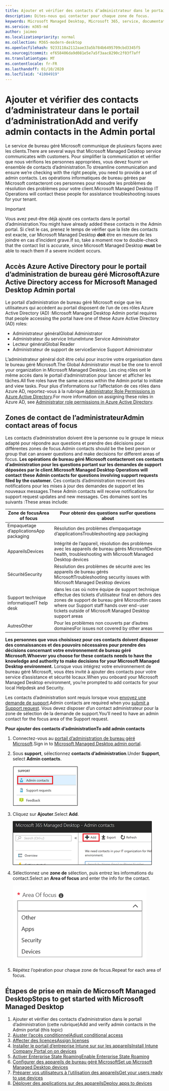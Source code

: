 ```yaml
---
title: Ajouter et vérifier des contacts d’administrateur dans le portail d’administration
description: Dites-nous qui contacter pour chaque zone de focus.
keywords: Microsoft Managed Desktop, Microsoft 365, service, documentation
ms.service: m365-md
author: jaimeo
ms.localizationpriority: normal
ms.collection: M365-modern-desktop
ms.openlocfilehash: 9233118a2112aae33a5b784b6495709cbd3345f5
ms.sourcegitcommit: ef658406da9d081e5e7a5f3aac8290c2f03f7aff
ms.translationtype: MT
ms.contentlocale: fr-FR
ms.lasthandoff: 01/10/2020
ms.locfileid: "41004919"
---
```

# <a name="add-and-verify-admin-contacts-in-the-admin-portal"></a><span data-ttu-id="e0d8d-104">Ajouter et vérifier des contacts d’administrateur dans le portail d’administration</span><span class="sxs-lookup"><span data-stu-id="e0d8d-104">Add and verify admin contacts in the Admin portal</span></span>

<span data-ttu-id="e0d8d-105">Le service de bureau géré Microsoft communique de plusieurs façons avec les clients.</span><span class="sxs-lookup"><span data-stu-id="e0d8d-105">There are several ways that Microsoft Managed Desktop service communicates with customers.</span></span> <span data-ttu-id="e0d8d-106">Pour simplifier la communication et vérifier que nous vérifions les personnes appropriées, vous devez fournir un ensemble de contacts d’administration.</span><span class="sxs-lookup"><span data-stu-id="e0d8d-106">To streamline communication and ensure we’re checking with the right people, you need to provide a set of admin contacts.</span></span> <span data-ttu-id="e0d8d-107">Les opérations informatiques de bureau gérées par Microsoft contacteront ces personnes pour résoudre les problèmes de résolution des problèmes pour votre client.</span><span class="sxs-lookup"><span data-stu-id="e0d8d-107">Microsoft Managed Desktop IT Operations will contact these people for assistance troubleshooting issues for your tenant.</span></span>

> [!IMPORTANT]
> <span data-ttu-id="e0d8d-108">Vous avez peut-être déjà ajouté ces contacts dans le portail d’administration.</span><span class="sxs-lookup"><span data-stu-id="e0d8d-108">You might have already added these contacts in the Admin portal.</span></span> <span data-ttu-id="e0d8d-109">Si c’est le cas, prenez le temps de vérifier que la liste des contacts est exacte, car Microsoft Managed Desktop **doit** être en mesure de les joindre en cas d’incident grave.</span><span class="sxs-lookup"><span data-stu-id="e0d8d-109">If so, take a moment now to double-check that the contact list is accurate, since Microsoft Managed Desktop **must** be able to reach them if a severe incident occurs.</span></span>

## <a name="azure-active-directory-access-for-microsoft-managed-desktop-admin-portal"></a><span data-ttu-id="e0d8d-110">Accès Azure Active Directory pour le portail d’administration de bureau géré Microsoft</span><span class="sxs-lookup"><span data-stu-id="e0d8d-110">Azure Active Directory access for Microsoft Managed Desktop Admin portal</span></span>

<span data-ttu-id="e0d8d-111">Le portail d’administration de bureau géré Microsoft exige que les utilisateurs qui accèdent au portail disposent de l’un de ces rôles Azure Active Directory (AD) :</span><span class="sxs-lookup"><span data-stu-id="e0d8d-111">Microsoft Managed Desktop Admin portal requires that people accessing the portal have one of these Azure Active Directory (AD) roles:</span></span>
- <span data-ttu-id="e0d8d-112">Administrateur général</span><span class="sxs-lookup"><span data-stu-id="e0d8d-112">Global Administrator</span></span>
- <span data-ttu-id="e0d8d-113">Administrateur du service Intune</span><span class="sxs-lookup"><span data-stu-id="e0d8d-113">Intune Service Administrator</span></span>
- <span data-ttu-id="e0d8d-114">Lecteur général</span><span class="sxs-lookup"><span data-stu-id="e0d8d-114">Global Reader</span></span>
- <span data-ttu-id="e0d8d-115">Administrateur de support de service</span><span class="sxs-lookup"><span data-stu-id="e0d8d-115">Service Support Administrator</span></span>

<span data-ttu-id="e0d8d-116">L’administrateur général doit être celui pour inscrire votre organisation dans le bureau géré Microsoft.</span><span class="sxs-lookup"><span data-stu-id="e0d8d-116">The Global Administrator must be the one to enroll your organization in Microsoft Managed Desktop.</span></span> <span data-ttu-id="e0d8d-117">Les cinq rôles ont le même accès dans le portail d’administration pour lancer et afficher les tâches.</span><span class="sxs-lookup"><span data-stu-id="e0d8d-117">All five roles have the same access within the Admin portal to initiate and view tasks.</span></span> <span data-ttu-id="e0d8d-118">Pour plus d’informations sur l’affectation de ces rôles dans Azure AD, reportez-vous à la rubrique [Administrator Role Permissions in Azure Active Directory](https://docs.microsoft.com/azure/active-directory/users-groups-roles/directory-assign-admin-roles).</span><span class="sxs-lookup"><span data-stu-id="e0d8d-118">For more information on assigning these roles in Azure AD, see [Administrator role permissions in Azure Active Directory](https://docs.microsoft.com/azure/active-directory/users-groups-roles/directory-assign-admin-roles).</span></span> 

## <a name="admin-contact-areas-of-focus"></a><span data-ttu-id="e0d8d-119">Zones de contact de l’administrateur</span><span class="sxs-lookup"><span data-stu-id="e0d8d-119">Admin contact areas of focus</span></span>

<span data-ttu-id="e0d8d-120">Les contacts d’administration doivent être la personne ou le groupe le mieux adapté pour répondre aux questions et prendre des décisions pour différentes zones de focus.</span><span class="sxs-lookup"><span data-stu-id="e0d8d-120">Admin contacts should be the best person or group that can answer questions and make decisions for different areas of focus.</span></span> <span data-ttu-id="e0d8d-121">**Les opérations de bureau géré Microsoft contacteront ces contacts d’administration pour les questions portant sur les demandes de support déposées par le client.**</span><span class="sxs-lookup"><span data-stu-id="e0d8d-121">**Microsoft Managed Desktop Operations will contact these Admin contacts for questions involving support requests filed by the customer.**</span></span> <span data-ttu-id="e0d8d-122">Ces contacts d’administration recevront des notifications pour les mises à jour des demandes de support et les nouveaux messages.</span><span class="sxs-lookup"><span data-stu-id="e0d8d-122">These Admin contacts will receive notifications for support request updates and new messages.</span></span> <span data-ttu-id="e0d8d-123">Ces domaines sont les suivants :</span><span class="sxs-lookup"><span data-stu-id="e0d8d-123">These areas include:</span></span>

<span data-ttu-id="e0d8d-124">Zone de focus</span><span class="sxs-lookup"><span data-stu-id="e0d8d-124">Area of focus</span></span> | <span data-ttu-id="e0d8d-125">Pour obtenir des questions sur</span><span class="sxs-lookup"><span data-stu-id="e0d8d-125">For questions about</span></span>
--- | ---
<span data-ttu-id="e0d8d-126">Empaquetage d’applications</span><span class="sxs-lookup"><span data-stu-id="e0d8d-126">App packaging</span></span> | <span data-ttu-id="e0d8d-127">Résolution des problèmes d’empaquetage d’applications</span><span class="sxs-lookup"><span data-stu-id="e0d8d-127">Troubleshooting app packaging</span></span>
<span data-ttu-id="e0d8d-128">Appareils</span><span class="sxs-lookup"><span data-stu-id="e0d8d-128">Devices</span></span> | <span data-ttu-id="e0d8d-129">Intégrité de l’appareil, résolution des problèmes avec les appareils de bureau gérés Microsoft</span><span class="sxs-lookup"><span data-stu-id="e0d8d-129">Device health, troubleshooting with Microsoft Managed Desktop devices</span></span>
<span data-ttu-id="e0d8d-130">Sécurité</span><span class="sxs-lookup"><span data-stu-id="e0d8d-130">Security</span></span> | <span data-ttu-id="e0d8d-131">Résolution des problèmes de sécurité avec les appareils de bureau gérés Microsoft</span><span class="sxs-lookup"><span data-stu-id="e0d8d-131">Troubleshooting security issues with Microsoft Managed Desktop devices</span></span>
<span data-ttu-id="e0d8d-132">Support technique informatique</span><span class="sxs-lookup"><span data-stu-id="e0d8d-132">IT help desk</span></span> | <span data-ttu-id="e0d8d-133">dans les cas où notre équipe de support technique effectue des tickets d’utilisateur final en dehors des zones de support de bureau géré Microsoft</span><span class="sxs-lookup"><span data-stu-id="e0d8d-133">in cases where our Support staff hands over end-user tickets outside of Microsoft Managed Desktop support areas</span></span> 
<span data-ttu-id="e0d8d-134">Autres</span><span class="sxs-lookup"><span data-stu-id="e0d8d-134">Other</span></span> | <span data-ttu-id="e0d8d-135">Pour les problèmes non couverts par d’autres domaines</span><span class="sxs-lookup"><span data-stu-id="e0d8d-135">For issues not covered by other areas</span></span>

<span data-ttu-id="e0d8d-136">**Les personnes que vous choisissez pour ces contacts doivent disposer des connaissances et des pouvoirs nécessaires pour prendre des décisions concernant votre environnement de bureau géré Microsoft.**</span><span class="sxs-lookup"><span data-stu-id="e0d8d-136">**Whoever you choose for these contacts needs to have the knowledge and authority to make decisions for your Microsoft Managed Desktop environment.**</span></span> <span data-ttu-id="e0d8d-137">Lorsque vous intégrez votre environnement de bureau géré Microsoft, vous êtes invité à ajouter des contacts pour votre service d’assistance et sécurité locaux.</span><span class="sxs-lookup"><span data-stu-id="e0d8d-137">When you onboard your Microsoft Managed Desktop environment, you’re prompted to add contacts for your local Helpdesk and Security.</span></span> 

<span data-ttu-id="e0d8d-138">Les contacts d’administration sont requis lorsque vous [envoyez une demande de support](../service-description/support.md).</span><span class="sxs-lookup"><span data-stu-id="e0d8d-138">Admin contacts are required when you [submit a Support request](../service-description/support.md).</span></span> <span data-ttu-id="e0d8d-139">Vous devez disposer d’un contact administrateur pour la zone de sélection de la demande de support.</span><span class="sxs-lookup"><span data-stu-id="e0d8d-139">You’ll need to have an admin contact for the focus area of the Support request.</span></span> 

<span data-ttu-id="e0d8d-140">**Pour ajouter des contacts d’administration**</span><span class="sxs-lookup"><span data-stu-id="e0d8d-140">**To add admin contacts**</span></span>

1.  <span data-ttu-id="e0d8d-141">Connectez-vous au [portail d’administration de bureau géré Microsoft](https://aka.ms/mwaasportal).</span><span class="sxs-lookup"><span data-stu-id="e0d8d-141">Sign in to [Microsoft Managed Desktop admin portal](https://aka.ms/mwaasportal).</span></span> 

2.  <span data-ttu-id="e0d8d-142">Sous **support**, sélectionnez **contacts d’administration**.</span><span class="sxs-lookup"><span data-stu-id="e0d8d-142">Under **Support**, select **Admin contacts**.</span></span> 

    ![Menu support, contacts administrateur dans la partie supérieure sélectionnée](images/admincontacts.png)

3. <span data-ttu-id="e0d8d-144">Cliquez sur **Ajouter**.</span><span class="sxs-lookup"><span data-stu-id="e0d8d-144">Select **Add**.</span></span>

    ![Portail d’administration, bouton Ajouter, à gauche de l’option Exporter et actualiser](images/adminadd.png)

4.  <span data-ttu-id="e0d8d-146">Sélectionnez une **zone de** sélection, puis entrez les informations du contact.</span><span class="sxs-lookup"><span data-stu-id="e0d8d-146">Select an **Area of focus** and enter the info for the contact.</span></span> 

    ![Liste des domaines ciblés, tels que les autres, les applications et la sécurité](images/areaoffocus.png)

5. <span data-ttu-id="e0d8d-148">Répétez l’opération pour chaque zone de focus.</span><span class="sxs-lookup"><span data-stu-id="e0d8d-148">Repeat for each area of focus.</span></span> 

## <a name="steps-to-get-started-with-microsoft-managed-desktop"></a><span data-ttu-id="e0d8d-149">Étapes de prise en main de Microsoft Managed Desktop</span><span class="sxs-lookup"><span data-stu-id="e0d8d-149">Steps to get started with Microsoft Managed Desktop</span></span>

1. <span data-ttu-id="e0d8d-150">Ajouter et vérifier des contacts d’administration dans le portail d’administration (cette rubrique)</span><span class="sxs-lookup"><span data-stu-id="e0d8d-150">Add and verify admin contacts in the Admin portal (this topic)</span></span>
2. [<span data-ttu-id="e0d8d-151">Ajuster l’accès conditionnel</span><span class="sxs-lookup"><span data-stu-id="e0d8d-151">Adjust conditional access</span></span>](conditional-access.md)
3. [<span data-ttu-id="e0d8d-152">Affecter des licences</span><span class="sxs-lookup"><span data-stu-id="e0d8d-152">Assign licenses</span></span>](assign-licenses.md)
4. [<span data-ttu-id="e0d8d-153">Installer le portail d’entreprise Intune sur sur les appareils</span><span class="sxs-lookup"><span data-stu-id="e0d8d-153">Install Intune Company Portal on on devices</span></span>](company-portal.md)
5. [<span data-ttu-id="e0d8d-154">Activer Enterprise State Roaming</span><span class="sxs-lookup"><span data-stu-id="e0d8d-154">Enable Enterprise State Roaming</span></span>](enterprise-state-roaming.md)
6. [<span data-ttu-id="e0d8d-155">Configurer des appareils de bureau géré Microsoft</span><span class="sxs-lookup"><span data-stu-id="e0d8d-155">Set up Microsoft Managed Desktop devices</span></span>](set-up-devices.md)
7. [<span data-ttu-id="e0d8d-156">Préparer vos utilisateurs à l’utilisation des appareils</span><span class="sxs-lookup"><span data-stu-id="e0d8d-156">Get your users ready to use devices</span></span>](get-started-devices.md)
8. [<span data-ttu-id="e0d8d-157">Déployer des applications sur des appareils</span><span class="sxs-lookup"><span data-stu-id="e0d8d-157">Deploy apps to devices</span></span>](deploy-apps.md)

